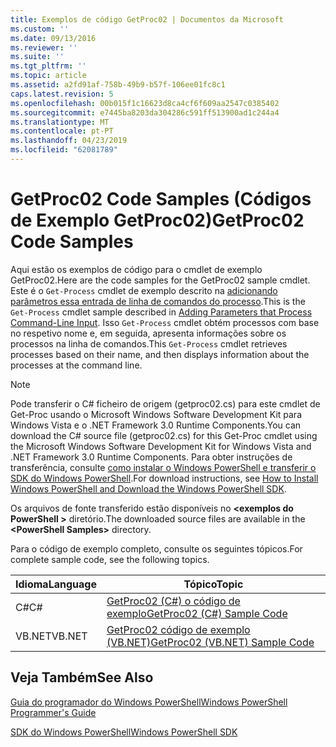 ```yaml
---
title: Exemplos de código GetProc02 | Documentos da Microsoft
ms.custom: ''
ms.date: 09/13/2016
ms.reviewer: ''
ms.suite: ''
ms.tgt_pltfrm: ''
ms.topic: article
ms.assetid: a2fd91af-758b-49b9-b57f-106ee01fc8c1
caps.latest.revision: 5
ms.openlocfilehash: 00b015f1c16623d8ca4cf6f609aa2547c0385402
ms.sourcegitcommit: e7445ba8203da304286c591ff513900ad1c244a4
ms.translationtype: MT
ms.contentlocale: pt-PT
ms.lasthandoff: 04/23/2019
ms.locfileid: "62081789"
---
```

# <a name="getproc02-code-samples"></a><span data-ttu-id="68e3c-102">GetProc02 Code Samples (Códigos de Exemplo GetProc02)</span><span class="sxs-lookup"><span data-stu-id="68e3c-102">GetProc02 Code Samples</span></span>

<span data-ttu-id="68e3c-103">Aqui estão os exemplos de código para o cmdlet de exemplo GetProc02.</span><span class="sxs-lookup"><span data-stu-id="68e3c-103">Here are the code samples for the GetProc02 sample cmdlet.</span></span> <span data-ttu-id="68e3c-104">Este é o `Get-Process` cmdlet de exemplo descrito na [adicionando parâmetros essa entrada de linha de comandos do processo](../cmdlet/adding-parameters-that-process-command-line-input.md).</span><span class="sxs-lookup"><span data-stu-id="68e3c-104">This is the `Get-Process` cmdlet sample described in [Adding Parameters that Process Command-Line Input](../cmdlet/adding-parameters-that-process-command-line-input.md).</span></span> <span data-ttu-id="68e3c-105">Isso `Get-Process` cmdlet obtém processos com base no respetivo nome e, em seguida, apresenta informações sobre os processos na linha de comandos.</span><span class="sxs-lookup"><span data-stu-id="68e3c-105">This `Get-Process` cmdlet retrieves processes based on their name, and then displays information about the processes at the command line.</span></span>

> [!NOTE]
> <span data-ttu-id="68e3c-106">Pode transferir o C# ficheiro de origem (getproc02.cs) para este cmdlet de Get-Proc usando o Microsoft Windows Software Development Kit para Windows Vista e o .NET Framework 3.0 Runtime Components.</span><span class="sxs-lookup"><span data-stu-id="68e3c-106">You can download the C# source file (getproc02.cs) for this Get-Proc cmdlet using the Microsoft Windows Software Development Kit for Windows Vista and .NET Framework 3.0 Runtime Components.</span></span> <span data-ttu-id="68e3c-107">Para obter instruções de transferência, consulte [como instalar o Windows PowerShell e transferir o SDK do Windows PowerShell](/powershell/developer/installing-the-windows-powershell-sdk).</span><span class="sxs-lookup"><span data-stu-id="68e3c-107">For download instructions, see [How to Install Windows PowerShell and Download the Windows PowerShell SDK](/powershell/developer/installing-the-windows-powershell-sdk).</span></span>
>
> <span data-ttu-id="68e3c-108">Os arquivos de fonte transferido estão disponíveis no  **\<exemplos do PowerShell >** diretório.</span><span class="sxs-lookup"><span data-stu-id="68e3c-108">The downloaded source files are available in the **\<PowerShell Samples>** directory.</span></span>

<span data-ttu-id="68e3c-109">Para o código de exemplo completo, consulte os seguintes tópicos.</span><span class="sxs-lookup"><span data-stu-id="68e3c-109">For complete sample code, see the following topics.</span></span>

|<span data-ttu-id="68e3c-110">Idioma</span><span class="sxs-lookup"><span data-stu-id="68e3c-110">Language</span></span>|<span data-ttu-id="68e3c-111">Tópico</span><span class="sxs-lookup"><span data-stu-id="68e3c-111">Topic</span></span>|
|--------------|-----------|
|<span data-ttu-id="68e3c-112">C#</span><span class="sxs-lookup"><span data-stu-id="68e3c-112">C#</span></span>|[<span data-ttu-id="68e3c-113">GetProc02 (C#) o código de exemplo</span><span class="sxs-lookup"><span data-stu-id="68e3c-113">GetProc02 (C#) Sample Code</span></span>](./getproc02-csharp-sample-code.md)|
|<span data-ttu-id="68e3c-114">VB.NET</span><span class="sxs-lookup"><span data-stu-id="68e3c-114">VB.NET</span></span>|[<span data-ttu-id="68e3c-115">GetProc02 código de exemplo (VB.NET)</span><span class="sxs-lookup"><span data-stu-id="68e3c-115">GetProc02 (VB.NET) Sample Code</span></span>](./getproc02-vb-net-sample-code.md)|

## <a name="see-also"></a><span data-ttu-id="68e3c-116">Veja Também</span><span class="sxs-lookup"><span data-stu-id="68e3c-116">See Also</span></span>

[<span data-ttu-id="68e3c-117">Guia do programador do Windows PowerShell</span><span class="sxs-lookup"><span data-stu-id="68e3c-117">Windows PowerShell Programmer's Guide</span></span>](./windows-powershell-programmer-s-guide.md)

[<span data-ttu-id="68e3c-118">SDK do Windows PowerShell</span><span class="sxs-lookup"><span data-stu-id="68e3c-118">Windows PowerShell SDK</span></span>](../windows-powershell-reference.md)